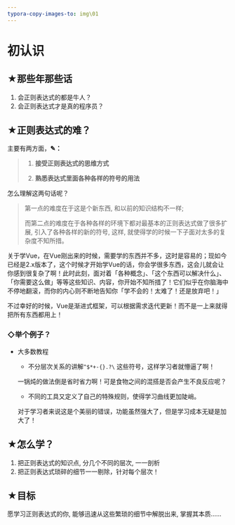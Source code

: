 ```yaml
---
typora-copy-images-to: img\01
---
```


# 初认识

## ★那些年那些话

1. 会正则表达式的都是牛人？
2. 会正则表达式才是真的程序员？

## ★正则表达式的难？

主要有两方面，**✎：**

> 1. **接受正则表达式的思维方式**
>
> 2. **熟悉表达式里面各种各样的符号的用法**

怎么理解这两句话呢？

> 第一点的难度在于这是个新东西, 和以前的知识结构不一样; 
>
> 而第二点的难度在于各种各样的环境下都对最基本的正则表达式做了很多扩展, 引入了各种各样的新的符号, 这样, 就使得学的时候一下子面对太多的复杂度不知所措。

关于学Vue，在Vue刚出来的时候，需要学的东西并不多，这时是容易的；现如今已经是2.x版本了，这个时候才开始学Vue的话，你会学很多东西，这会儿就会让你感到很复杂了啊！此时此刻，面对着「各种概念」、「这个东西可以解决什么」、「你需要这么做」等等这些知识、内容，你开始不知所措了！它们似乎在你脑海中不停地翻滚，而你的内心则不断地告知你「学不会的！太难了！还是放弃吧！」

不过幸好的时候，Vue是渐进式框架，可以根据需求迭代更新！而不是一上来就得把所有东西都用上！

### ◇举个例子？

- 大多数教程

  - 不分层次关系的讲解`^$*+-{}.?\` 这些符号，这样学习者就懵逼了啊！

  一锅炖的做法倒是省时省力啊！可是食物之间的混搭是否会产生不良反应呢？

  - 不同的工具又定义了自己的特殊规则，使得学习曲线更加陡峭。

  对于学习者来说这是个美丽的错误，功能虽然强大了，但是学习成本无疑是加大了！

## ★怎么学？

1. 把正则表达式的知识点, 分几个不同的层次, 一一剖析
2. 把正则表达式琐碎的细节一一剔除，针对每个层次！

## ★目标

愿学习正则表达式的你, 能够迅速从这些繁琐的细节中解脱出来, 掌握其本质……

